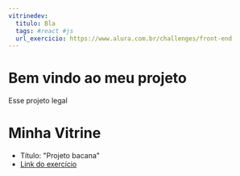 ```yaml
---
vitrinedev:
  titulo: Bla
  tags: #react #js
  url_exercicio: https://www.alura.com.br/challenges/front-end
---
```


# Bem vindo ao meu projeto

Esse projeto legal


# Minha Vitrine
* Título: "Projeto bacana"
* [Link do exercício](https://www.alura.com.br/challenges/front-end)
